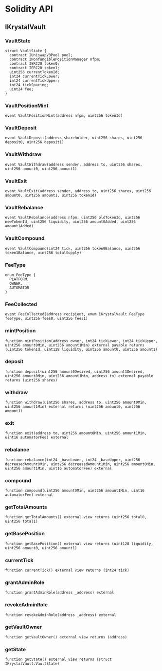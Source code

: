 # Solidity API

## IKrystalVault

### VaultState

```solidity
struct VaultState {
  contract IUniswapV3Pool pool;
  contract INonfungiblePositionManager nfpm;
  contract IERC20 token0;
  contract IERC20 token1;
  uint256 currentTokenId;
  int24 currentTickLower;
  int24 currentTickUpper;
  int24 tickSpacing;
  uint24 fee;
}
```

### VaultPositionMint

```solidity
event VaultPositionMint(address nfpm, uint256 tokenId)
```

### VaultDeposit

```solidity
event VaultDeposit(address shareholder, uint256 shares, uint256 deposit0, uint256 deposit1)
```

### VaultWithdraw

```solidity
event VaultWithdraw(address sender, address to, uint256 shares, uint256 amount0, uint256 amount1)
```

### VaultExit

```solidity
event VaultExit(address sender, address to, uint256 shares, uint256 amount0, uint256 amount1, uint256 tokenId)
```

### VaultRebalance

```solidity
event VaultRebalance(address nfpm, uint256 oldTokenId, uint256 newTokenId, uint256 liquidity, uint256 amount0Added, uint256 amount1Added)
```

### VaultCompound

```solidity
event VaultCompound(int24 tick, uint256 token0Balance, uint256 token1Balance, uint256 totalSupply)
```

### FeeType

```solidity
enum FeeType {
  PLATFORM,
  OWNER,
  AUTOMATOR
}
```

### FeeCollected

```solidity
event FeeCollected(address recipient, enum IKrystalVault.FeeType feeType, uint256 fees0, uint256 fees1)
```

### mintPosition

```solidity
function mintPosition(address owner, int24 tickLower, int24 tickUpper, uint256 amount0Min, uint256 amount1Min) external payable returns (uint256 tokenId, uint128 liquidity, uint256 amount0, uint256 amount1)
```

### deposit

```solidity
function deposit(uint256 amount0Desired, uint256 amount1Desired, uint256 amount0Min, uint256 amount1Min, address to) external payable returns (uint256 shares)
```

### withdraw

```solidity
function withdraw(uint256 shares, address to, uint256 amount0Min, uint256 amount1Min) external returns (uint256 amount0, uint256 amount1)
```

### exit

```solidity
function exit(address to, uint256 amount0Min, uint256 amount1Min, uint16 automatorFee) external
```

### rebalance

```solidity
function rebalance(int24 _baseLower, int24 _baseUpper, uint256 decreasedAmount0Min, uint256 decreasedAmount1Min, uint256 amount0Min, uint256 amount1Min, uint16 automatorFee) external
```

### compound

```solidity
function compound(uint256 amount0Min, uint256 amount1Min, uint16 automatorFee) external
```

### getTotalAmounts

```solidity
function getTotalAmounts() external view returns (uint256 total0, uint256 total1)
```

### getBasePosition

```solidity
function getBasePosition() external view returns (uint128 liquidity, uint256 amount0, uint256 amount1)
```

### currentTick

```solidity
function currentTick() external view returns (int24 tick)
```

### grantAdminRole

```solidity
function grantAdminRole(address _address) external
```

### revokeAdminRole

```solidity
function revokeAdminRole(address _address) external
```

### getVaultOwner

```solidity
function getVaultOwner() external view returns (address)
```

### getState

```solidity
function getState() external view returns (struct IKrystalVault.VaultState)
```

